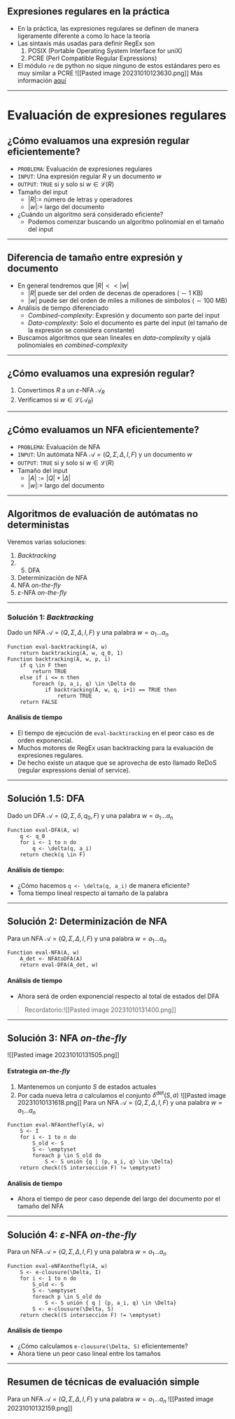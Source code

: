 ## Expresiones regulares en la práctica
- En la práctica, las expresiones regulares se definen de manera ligeramente diferente a como lo hace la teoría
- Las sintaxis más usadas para definir RegEx son 
	1. POSIX (Portable Operating System Interface for uniX)
	2. PCRE (Perl Compatible Regular Expressions)
- El módulo `re` de python no sique ninguno de estos estándares pero es muy similar a PCRE
![[Pasted image 20231010123630.png]]
Más información [aquí](https://regex101.com/)

---
# Evaluación de expresiones regulares
## ¿Cómo evaluamos una expresión regular eficientemente?
- `PROBLEMA`: Evaluación de expresiones regulares
- `INPUT`: Una expresión regular $R$ y un documento $w$
- `OUTPUT`: `TRUE` si y solo si $w\in\mathcal{L}(R)$
- Tamaño del input
	- $|R|:=$ número de letras y operadores
	- $|w|:=$ largo del documento
- ¿Cuándo un algoritmo será considerado eficiente?
	- Podemos comenzar buscando un algoritmo polinomial en el tamaño del input
---
## Diferencia de tamaño entre expresión y documento
- En general tendremos que $|R|<<|w|$
	- $|R|$ puede ser del orden de decenas de operadores ($\sim 1$ KB)
	- $|w|$ puede ser del orden de miles a millones de símbolos ($\sim 100$ MB)
- Análisis de tiempo diferenciado
	- *Combined-complexity*: Expresión y documento son parte del input
	- *Data-complexity*: Solo el documento es parte del input (el tamaño de la expresión se considera constante)
- Buscamos algoritmos que sean lineales en *data-complexity* y ojalá polinomiales en *combined-complexity*
---
## ¿Cómo evaluamos una expresión regular?
1. Convertimos $R$ a un $\varepsilon$-NFA $\mathcal{A}_R$
2. Verificamos si $w\in\mathcal{L}(\mathcal{A}_R)$
---
## ¿Cómo evaluamos un NFA eficientemente?
- `PROBLEMA`: Evaluación de NFA
- `INPUT`: Un autómata NFA $\mathcal{A}=(Q,\Sigma,\Delta,I,F)$ y un documento $w$
- `OUTPUT`: `TRUE` si y solo si $w\in\mathcal{L}(R)$
- Tamaño del input
	- $|A|:=|Q|+|\Delta|$ 
	- $|w|:=$ largo del documento
---
## Algoritmos de evaluación de autómatas no deterministas
Veremos varias soluciones:
1. *Backtracking*
1. 5. DFA
2. Determinización de NFA
3. NFA *on-the-fly*
4. $\varepsilon$-NFA *on-the-fly*
---
### Solución 1: *Backtracking*
Dado un NFA $\mathcal{A}=(Q,\Sigma,\Delta,I,F)$ y una palabra $w=a_1...a_n$
```
Function eval-backtracking(A, w)
	return backtracking(A, w, q_0, 1)
Function backtracking(A, w, p, i)
	if q \in F then
		return TRUE
	else if i <= n then
		foreach (p, a_i, q) \in \Delta do
			if backtracking(A, w, q, i+1) == TRUE then
				return TRUE
	return FALSE
```
#### Análisis de tiempo
- El tiempo de ejecución de `eval-backtiracking` en el peor caso es de orden exponencial.
- Muchos motores de RegEx usan backtracking para la evaluación de expresiones regulares. 
- De hecho existe un ataque que se aprovecha de esto llamado ReDoS (regular expressions denial of service).
---
## Solución 1.5: DFA
Dado un DFA $\mathcal{A}=(Q,\Sigma,\delta,q_0,F)$ y una palabra $w=a_1...a_n$
```
Function eval-DFA(A, w)
	q <- q_0
	for i <- 1 to n do
		q <- \delta(q, a_i)
	return check(q \in F)
```
#### Análisis de tiempo:
- ¿Cómo hacemos `q <- \delta(q, a_i)` de manera eficiente?
- Toma tiempo lineal respecto al tamaño de la palabra
---
## Solución 2: Determinización de NFA
Para un NFA $\mathcal{A}=(Q,\Sigma,\Delta,I,F)$ y una palabra $w=a_1...a_n$
```
Function eval-NFA(A, w)
	A_det <- NFAtoDFA(A)
	return eval-DFA(A_det, w)
```
#### Análisis de tiempo
- Ahora será de orden exponencial respecto al total de estados del DFA
> Recordatorio:![[Pasted image 20231010131400.png]]
---
## Solución 3: NFA *on-the-fly*
![[Pasted image 20231010131505.png]]
#### Estrategia *on-the-fly*
1. Mantenemos un conjunto $S$ de estados actuales
2. Por cada nueva letra $a$ calculamos el conjunto $\delta^{\det}(S, a)$
![[Pasted image 20231010131618.png]]
Para un NFA $\mathcal{A}=(Q,\Sigma,\Delta,I,F)$ y una palabra $w=a_1...a_n$
```
Function eval-NFAonthefly(A, w)
	S <- I
	for i <- 1 to n do
		S_old <- S
		S <- \emptyset
		foreach p \in S_old do
			S <- S unión {q | (p, a_i, q) \in \Delta}
	return check((S intersección F) != \emptyset)
```
#### Análisis de tiempo 
- Ahora el tiempo de peor caso depende del largo del documento por el tamaño del NFA
---
## Solución 4: $\varepsilon$-NFA *on-the-fly*
Para un NFA $\mathcal{A}=(Q,\Sigma,\Delta,I,F)$ y una palabra $w=a_1...a_n$
```
Function eval-eNFAonthefly(A, w)
	S <- e-clousure(\Delta, I)
	for i <- 1 to n do
		S_old <- S
		S <- \emptyset
		foreach p \in S_old do
			S <- S unión { q | (p, a_i, q) \in \Delta}
		S <- e-clousure(\Delta, S)
	return check((S intersección F) != \emptyset)
```
#### Análisis de tiempo
- ¿Cómo calculamos `e-clousure(\Delta, S)` eficientemente?
- Ahora tiene un peor caso lineal entre los tamaños
---
## Resumen de técnicas de evaluación simple
Para un NFA $\mathcal{A}=(Q,\Sigma,\Delta,I,F)$ y una palabra $w=a_1...a_n$
![[Pasted image 20231010132159.png]]
